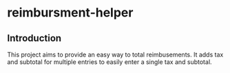 # reimbursment-helper

## Introduction

This project aims to provide an easy way to total reimbusements. It adds tax and subtotal for 
multiple entries to easily enter a single tax and subtotal.

